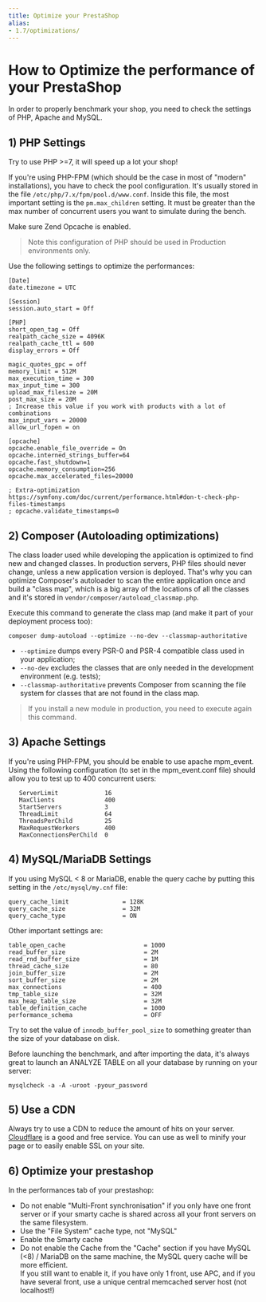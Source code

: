```yaml
---
title: Optimize your PrestaShop
alias:
- 1.7/optimizations/
---
```


# How to Optimize the performance of your PrestaShop

In order to properly benchmark your shop, you need to check the settings of PHP, Apache and MySQL.

## 1) PHP Settings

Try to use PHP >=7, it will speed up a lot your shop!

If you're using PHP-FPM (which should be the case in most of "modern" installations), you have to check the pool
configuration.
It's usually stored in the file ```/etc/php/7.x/fpm/pool.d/www.conf```.
Inside this file, the most important setting is the ```pm.max_children``` setting. It must be greater than the max number
of concurrent users you want to simulate during the bench.

Make sure Zend Opcache is enabled.

> Note this configuration of PHP should be used in Production environments only.

Use the following settings to optimize the performances:
```text
[Date]
date.timezone = UTC

[Session]
session.auto_start = Off

[PHP]
short_open_tag = Off
realpath_cache_size = 4096K
realpath_cache_ttl = 600
display_errors = Off

magic_quotes_gpc = off
memory_limit = 512M
max_execution_time = 300
max_input_time = 300
upload_max_filesize = 20M
post_max_size = 20M
; Increase this value if you work with products with a lot of combinations
max_input_vars = 20000
allow_url_fopen = on

[opcache]
opcache.enable_file_override = On
opcache.interned_strings_buffer=64
opcache.fast_shutdown=1
opcache.memory_consumption=256
opcache.max_accelerated_files=20000

; Extra-optimization https://symfony.com/doc/current/performance.html#don-t-check-php-files-timestamps
; opcache.validate_timestamps=0
```

## 2) Composer (Autoloading optimizations)

The class loader used while developing the application is optimized to find new and changed classes. In production servers, PHP files should never change, unless a new application version is deployed. That's why you can optimize Composer's autoloader to scan the entire application once and build a "class map", which is a big array of the locations of all the classes and it's stored in `vendor/composer/autoload_classmap.php`.

Execute this command to generate the class map (and make it part of your deployment process too):

```text
composer dump-autoload --optimize --no-dev --classmap-authoritative
```

* `--optimize` dumps every PSR-0 and PSR-4 compatible class used in your application;
* `--no-dev` excludes the classes that are only needed in the development environment (e.g. tests);
* `--classmap-authoritative` prevents Composer from scanning the file system for classes that are not found in the class map.

> If you install a new module in production, you need to execute again this command.

## 3) Apache Settings

If you're using PHP-FPM, you should be enable to use apache mpm_event. Using the following configuration 
(to set in the mpm_event.conf file) should allow you to test up to 400 concurrent users:

```
   ServerLimit             16
   MaxClients              400
   StartServers            3
   ThreadLimit             64
   ThreadsPerChild         25
   MaxRequestWorkers       400
   MaxConnectionsPerChild  0
```

## 4) MySQL/MariaDB Settings

If you using MySQL < 8 or MariaDB, enable the query cache by putting this setting in the ```/etc/mysql/my.cnf``` file:

```
query_cache_limit               = 128K
query_cache_size                = 32M
query_cache_type                = ON
```

Other important settings are:

```
table_open_cache                      = 1000
read_buffer_size                      = 2M
read_rnd_buffer_size                  = 1M
thread_cache_size                     = 80
join_buffer_size                      = 2M
sort_buffer_size                      = 2M
max_connections                       = 400
tmp_table_size                        = 32M
max_heap_table_size                   = 32M
table_definition_cache                = 1000
performance_schema                    = OFF
```

Try to set the value of ```innodb_buffer_pool_size``` to something greater than the size of your database on disk.

Before launching the benchmark, and after importing the data, it's always great to launch an ANALYZE TABLE on all your
database by running on your server:

```
mysqlcheck -a -A -uroot -pyour_password
```

## 5) Use a CDN

Always try to use a CDN to reduce the amount of hits on your server. <a href="https://www.cloudflare.com">Cloudflare</a>
is a good and free service. You can use as well to minify your page or to easily enable SSL on your site.

## 6) Optimize your prestashop

In the performances tab of your prestashop:

- Do not enable "Multi-Front synchronisation" if you only have one front server or if your smarty cache is shared 
across all your front servers on the same filesystem. 
- Use the "File System" cache type, not "MySQL"
- Enable the Smarty cache
- Do not enable the Cache from the "Cache" section if you have MySQL (<8) / MariaDB on the same machine, 
  the MySQL query cache will be more efficient. <br />
  If you still want to enable it, if you have only 1 front, use APC, and if you have several front, use a unique
  central memcached server host (not localhost!)
